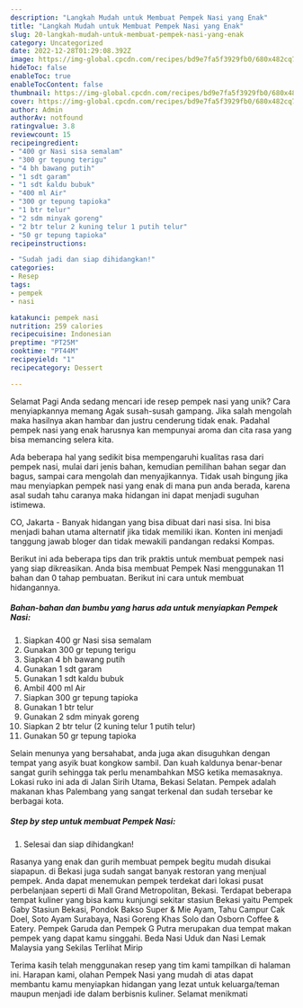 ```yaml
---
description: "Langkah Mudah untuk Membuat Pempek Nasi yang Enak"
title: "Langkah Mudah untuk Membuat Pempek Nasi yang Enak"
slug: 20-langkah-mudah-untuk-membuat-pempek-nasi-yang-enak
category: Uncategorized
date: 2022-12-28T01:29:08.392Z
image: https://img-global.cpcdn.com/recipes/bd9e7fa5f3929fb0/680x482cq70/pempek-nasi-foto-resep-utama.jpg
hideToc: false
enableToc: true
enableTocContent: false
thumbnail: https://img-global.cpcdn.com/recipes/bd9e7fa5f3929fb0/680x482cq70/pempek-nasi-foto-resep-utama.jpg
cover: https://img-global.cpcdn.com/recipes/bd9e7fa5f3929fb0/680x482cq70/pempek-nasi-foto-resep-utama.jpg
author: Admin
authorAv: notfound
ratingvalue: 3.8
reviewcount: 15
recipeingredient:
- "400 gr Nasi sisa semalam"
- "300 gr tepung terigu"
- "4 bh bawang putih"
- "1 sdt garam"
- "1 sdt kaldu bubuk"
- "400 ml Air"
- "300 gr tepung tapioka"
- "1 btr telur"
- "2 sdm minyak goreng"
- "2 btr telur 2 kuning telur 1 putih telur"
- "50 gr tepung tapioka"
recipeinstructions:

- "Sudah jadi dan siap dihidangkan!"
categories:
- Resep
tags:
- pempek
- nasi

katakunci: pempek nasi 
nutrition: 259 calories
recipecuisine: Indonesian
preptime: "PT25M"
cooktime: "PT44M"
recipeyield: "1"
recipecategory: Dessert

---
```



Selamat Pagi Anda sedang mencari ide resep pempek nasi yang unik? Cara menyiapkannya memang Agak susah-susah gampang. Jika salah mengolah maka hasilnya akan hambar dan justru cenderung tidak enak. Padahal pempek nasi yang enak harusnya kan mempunyai aroma dan cita rasa yang bisa memancing selera kita.


Ada beberapa hal yang sedikit bisa mempengaruhi kualitas rasa dari pempek nasi, mulai dari jenis bahan, kemudian pemilihan bahan segar dan bagus, sampai cara mengolah dan menyajikannya. Tidak usah bingung jika mau menyiapkan pempek nasi yang enak di mana pun anda berada, karena asal sudah tahu caranya maka hidangan ini dapat menjadi suguhan istimewa.

CO, Jakarta - Banyak hidangan yang bisa dibuat dari nasi sisa. Ini bisa menjadi bahan utama alternatif jika tidak memiliki ikan. Konten ini menjadi tanggung jawab bloger dan tidak mewakili pandangan redaksi Kompas.


Berikut ini ada beberapa tips dan trik praktis untuk membuat pempek nasi yang siap dikreasikan. Anda bisa membuat Pempek Nasi menggunakan 11 bahan dan 0 tahap pembuatan. Berikut ini cara untuk membuat hidangannya.

<!--inarticleads1-->

##### Bahan-bahan dan bumbu yang harus ada untuk menyiapkan Pempek Nasi:

1. Siapkan 400 gr Nasi sisa semalam
1. Gunakan 300 gr tepung terigu
1. Siapkan 4 bh bawang putih
1. Gunakan 1 sdt garam
1. Gunakan 1 sdt kaldu bubuk
1. Ambil 400 ml Air
1. Siapkan 300 gr tepung tapioka
1. Gunakan 1 btr telur
1. Gunakan 2 sdm minyak goreng
1. Siapkan 2 btr telur (2 kuning telur 1 putih telur)
1. Gunakan 50 gr tepung tapioka


Selain menunya yang bersahabat, anda juga akan disuguhkan dengan tempat yang asyik buat kongkow sambil. Dan kuah kaldunya benar-benar sangat gurih sehingga tak perlu menambahkan MSG ketika memasaknya. Lokasi ruko ini ada di Jalan Sirih Utama, Bekasi Selatan. Pempek adalah makanan khas Palembang yang sangat terkenal dan sudah tersebar ke berbagai kota. 

<!--inarticleads2-->

##### Step by step untuk membuat Pempek Nasi:


1. Selesai dan siap dihidangkan!

Rasanya yang enak dan gurih membuat pempek begitu mudah disukai siapapun. di Bekasi juga sudah sangat banyak restoran yang menjual pempek. Anda dapat menemukan pempek terdekat dari lokasi pusat perbelanjaan seperti di Mall Grand Metropolitan, Bekasi. Terdapat beberapa tempat kuliner yang bisa kamu kunjungi sekitar stasiun Bekasi yaitu Pempek Gaby Stasiun Bekasi, Pondok Bakso Super &amp; Mie Ayam, Tahu Campur Cak Doel, Soto Ayam Surabaya, Nasi Goreng Khas Solo dan Osborn Coffee &amp; Eatery. Pempek Garuda dan Pempek G Putra merupakan dua tempat makan pempek yang dapat kamu singgahi. Beda Nasi Uduk dan Nasi Lemak Malaysia yang Sekilas Terlihat Mirip 

Terima kasih telah menggunakan resep yang tim kami tampilkan di halaman ini. Harapan kami, olahan Pempek Nasi yang mudah di atas dapat membantu kamu menyiapkan hidangan yang lezat untuk keluarga/teman maupun menjadi ide dalam berbisnis kuliner. Selamat menikmati
